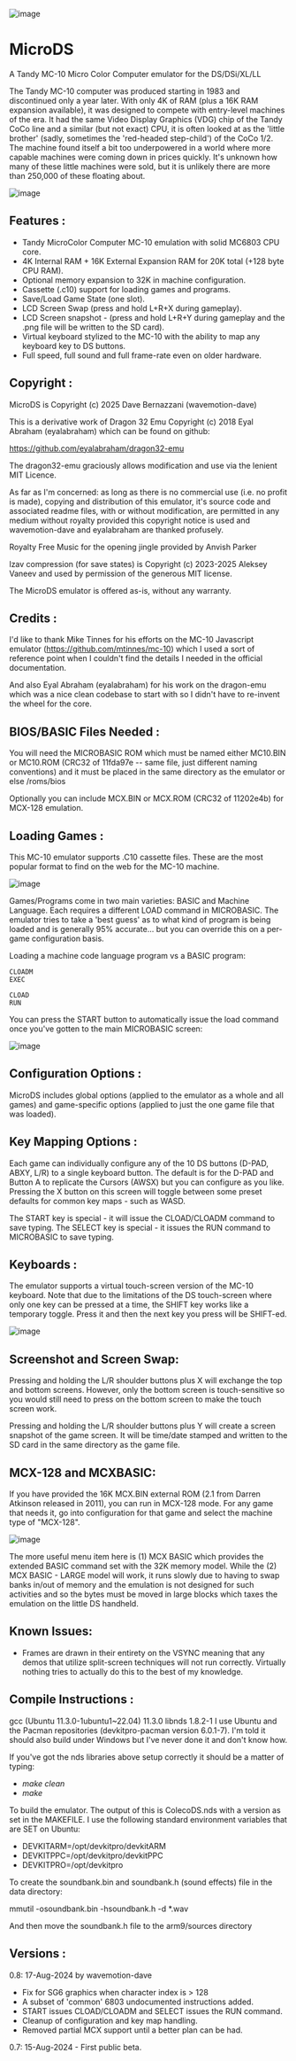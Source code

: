 ![image](./png/micro-ds.png)

# MicroDS
A Tandy MC-10 Micro Color Computer emulator for the DS/DSi/XL/LL

The Tandy MC-10 computer was produced starting in 1983 and discontinued only a year later. With only 4K of RAM (plus a 16K RAM expansion available), it was designed
to compete with entry-level machines of the era. It had the same Video Display Graphics (VDG) chip of the Tandy CoCo line and a similar (but not exact) CPU, it is 
often looked at as the 'little brother' (sadly, sometimes the 'red-headed step-child') of the CoCo 1/2.  The machine found itself a bit too underpowered in a world 
where more capable machines were coming down in prices quickly. It's unknown how many of these little machines were sold, but it is unlikely there are more than 
250,000 of these floating about.

![image](./png/splash.png)

Features :
-----------------------
* Tandy MicroColor Computer MC-10 emulation with solid MC6803 CPU core.
* 4K Internal RAM + 16K External Expansion RAM for 20K total (+128 byte CPU RAM).
* Optional memory expansion to 32K in machine configuration.
* Cassette (.c10) support for loading games and programs.
* Save/Load Game State (one slot).
* LCD Screen Swap (press and hold L+R+X during gameplay).
* LCD Screen snapshot - (press and hold L+R+Y during gameplay and the .png file will be written to the SD card).
* Virtual keyboard stylized to the MC-10 with the ability to map any keyboard key to DS buttons.
* Full speed, full sound and full frame-rate even on older hardware.

Copyright :  
-----------------------
MicroDS is Copyright (c) 2025 Dave Bernazzani (wavemotion-dave)

This is a derivative work of Dragon 32 Emu Copyright (c) 2018 Eyal Abraham (eyalabraham)
which can be found on github:

https://github.com/eyalabraham/dragon32-emu

The dragon32-emu graciously allows modification and use via the lenient MIT Licence.

As far as I'm concerned: as long as there is no commercial use (i.e. no profit is made),
copying and distribution of this emulator, it's source code and associated readme files,
with or without modification, are permitted in any medium without royalty provided this 
copyright notice is used and wavemotion-dave and eyalabraham are thanked profusely.

Royalty Free Music for the opening jingle provided by Anvish Parker

lzav compression (for save states) is Copyright (c) 2023-2025 Aleksey 
Vaneev and used by permission of the generous MIT license.

The MicroDS emulator is offered as-is, without any warranty.

Credits :
-----------------------
I'd like to thank Mike Tinnes for his efforts on the MC-10 Javascript emulator (https://github.com/mtinnes/mc-10)
which I used a sort of reference point when I couldn't find the details I needed in the official documentation.

And also Eyal Abraham (eyalabraham) for his work on the dragon-emu which was a nice clean codebase to start with
so I didn't have to re-invent the wheel for the core.

BIOS/BASIC Files Needed :
-----------------------

You will need the MICROBASIC ROM which must be named either MC10.BIN or MC10.ROM (CRC32 of 11fda97e -- same file, just 
different naming conventions) and it must be placed in the same directory as the emulator or else /roms/bios

Optionally you can include MCX.BIN or MCX.ROM (CRC32 of 11202e4b) for MCX-128 emulation.

Loading Games :
-----------------------
This MC-10 emulator supports .C10 cassette files. These are the most popular format to find on the web for the MC-10 machine.

![image](./png/mainmenu.png)

Games/Programs come in two main varieties: BASIC and Machine Language. Each requires a different LOAD command in MICROBASIC. 
The emulator tries to take a 'best guess' as to what kind of program is being loaded and is generally 95% accurate... but you 
can override this on a per-game configuration basis.

Loading a machine code language program vs a BASIC program:

```
CLOADM
EXEC

CLOAD
RUN
```

You can press the START button to automatically issue the load command once you've gotten to the main MICROBASIC screen:

![image](./png/emuscreen.png)


Configuration Options :
-----------------------
MicroDS includes global options (applied to the emulator as a whole and all games) and game-specific options (applied to just the one game file that was loaded).

Key Mapping Options :
-----------------------
Each game can individually configure any of the 10 DS buttons (D-PAD, ABXY, L/R) to a single keyboard button. The default is for the D-PAD 
and Button A to replicate the Cursors (AWSX) but you can configure as you like. Pressing the X button on this screen will toggle between some preset defaults for common key
maps - such as WASD.

The START key is special - it will issue the CLOAD/CLOADM command to save typing.
The SELECT key is special - it issues the RUN command to MICROBASIC to save typing.

Keyboards :
-----------------------
The emulator supports a virtual touch-screen version of the MC-10 keyboard. Note that due to the limitations of the DS touch-screen where only one key can be
pressed at a time, the SHIFT key works like a temporary toggle. Press it and then the next key you press will be SHIFT-ed.

![image](./png/kbd.png)

Screenshot and Screen Swap:
-----------------------
Pressing and holding the L/R shoulder buttons plus X will exchange the top and bottom screens. However, only the bottom screen is touch-sensitive so you would still need to press on the bottom screen to make the touch screen work.

Pressing and holding the L/R shoulder buttons plus Y will create a screen snapshot of the game screen. It will be time/date stamped and written to the SD card in the same directory as the game file.

MCX-128 and MCXBASIC:
-----------------------
If you have provided the 16K MCX.BIN external ROM (2.1 from Darren Atkinson released in 2011), you can run in MCX-128 mode. For any game that needs it, go into configuration for that game and select the machine type of "MCX-128".

![image](./png/mcx.png)

The more useful menu item here is (1) MCX BASIC which provides the extended BASIC command set with the 32K memory model.  While the (2) MCX BASIC - LARGE model will work, it runs slowly due to having to swap banks in/out of memory
and the emulation is not designed for such activities and so the bytes must be moved in large blocks which taxes the emulation on the little DS handheld.

Known Issues:
-----------------------
* Frames are drawn in their entirety on the VSYNC meaning that any demos that utilize split-screen techniques will not run correctly. Virtually nothing tries to actually do this to the best of my knowledge.

Compile Instructions :
-----------------------
gcc (Ubuntu 11.3.0-1ubuntu1~22.04) 11.3.0
libnds 1.8.2-1
I use Ubuntu and the Pacman repositories (devkitpro-pacman version 6.0.1-7).  I'm told it should also build under 
Windows but I've never done it and don't know how.

If you've got the nds libraries above setup correctly it should be a matter of typing:
* _make clean_
* _make_

To build the emulator. The output of this is ColecoDS.nds with a version as set in the MAKEFILE.
I use the following standard environment variables that are SET on Ubuntu:
* DEVKITARM=/opt/devkitpro/devkitARM
* DEVKITPPC=/opt/devkitpro/devkitPPC
* DEVKITPRO=/opt/devkitpro

To create the soundbank.bin and soundbank.h (sound effects) file in the data directory:

mmutil -osoundbank.bin -hsoundbank.h -d *.wav

And then move the soundbank.h file to the arm9/sources directory

Versions :
-----------------------
0.8: 17-Aug-2024 by wavemotion-dave
* Fix for SG6 graphics when character index is > 128
* A subset of 'common' 6803 undocumented instructions added.
* START issues CLOAD/CLOADM and SELECT issues the RUN command.
* Cleanup of configuration and key map handling.
* Removed partial MCX support until a better plan can be had.

0.7: 15-Aug-2024 - First public beta.
